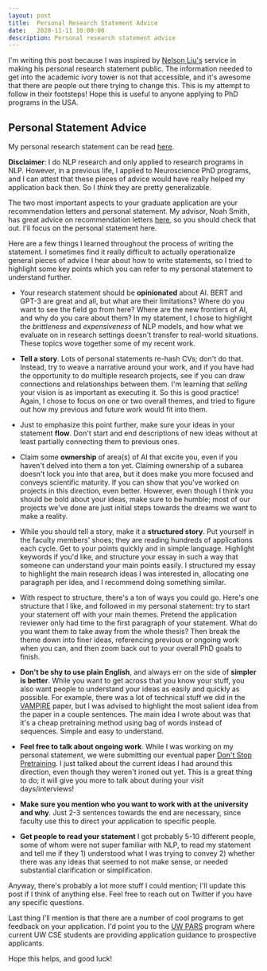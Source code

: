 ```yaml
---
layout: post
title:  Personal Research Statement Advice
date:   2020-11-11 10:00:00
description: Personal research statement advice
---
```


I'm writing this post because I was inspired by [Nelson Liu's](https://blog.nelsonliu.me/2020/11/11/phd-personal-statement/) service in making his personal research statement public. The information needed to get into the academic ivory tower is not that accessible, and it's awesome that there are people out there trying to change this. This is my attempt to follow in their footsteps! Hope this is useful to anyone applying to PhD programs in the USA.

## Personal Statement Advice

My personal research statement can be read [here](https://drive.google.com/file/d/1vNXiser8NyLwH_sG8GcQ2isT_P5vETOt/view?usp=sharing).

**Disclaimer**: I do NLP research and only applied to research programs in NLP. However, in a previous life, I applied to Neuroscience PhD programs, and I can attest that these pieces of advice would have really helped my application back then. So I *think* they are pretty generalizable.

The two most important aspects to your graduate application are your recommendation letters and personal statement. My advisor, Noah Smith, has great advice on recommendation letters [here](https://docs.google.com/document/u/2/d/1lT-bsIP0GKfh8l5sQnM2hCzzR9prt-QLx16rimUOdIM/edit), so you should check that out. I'll focus on the personal statement here.

Here are a few things I learned throughout the process of writing the statement. I sometimes find it really difficult to actually operationalize general pieces of advice I hear about how to write statements, so I tried to highlight some key points which you can refer to my personal statement to understand further.

* Your research statement should be **opinionated** about AI. BERT and GPT-3 are great and all, but what are their limitations? Where do you want to see the field go from here? Where are the new frontiers of AI, and why do you care about them? In my statement, I chose to highlight the *brittleness* and *expensiveness* of NLP models, and how what we evaluate on in research settings doesn't transfer to real-world situations. These topics wove together some of my recent work.

* **Tell a story**. Lots of personal statements re-hash CVs; don't do that. Instead, try to weave a narrative around your work, and if you have had the opportunity to do multiple research projects, see if you can draw connections and relationships between them. I'm learning that *selling* your vision is as important as executing it. So this is good practice! Again, I chose to focus on one or two overall themes, and tried to figure out how my previous and future work would fit into them. 

* Just to emphasize this point further, make sure your ideas in your statement **flow**. Don't start and end descriptions of new ideas without at least partially connecting them to previous ones.

* Claim some **ownership** of area(s) of AI that excite you, even if you haven't delved into them a ton yet. Claiming ownership of a subarea doesn't lock you into that area, but it does make you more focused and conveys scientific maturity. If you can show that you've worked on projects in this direction, even better. However, even though I think you should be bold about your ideas, make sure to be humble; most of our projects we've done are just initial steps towards the dreams we want to make a reality.

* While you should tell a story, make it a **structured story**. Put yourself in the faculty members' shoes; they are reading hundreds of applications each cycle. Get to your points quickly and in simple language. Highlight keywords if you'd like, and structure your essay in such a way that someone can understand your main points easily. I structured my essay to highlight the main research ideas I was interested in, allocating one paragraph per idea, and I recommend doing something similar. 

* With respect to structure, there's a ton of ways you could go. Here's one structure that I like, and followed in my personal statement: try to start your statement off with your main themes. Pretend the application reviewer only had time to the first paragraph of your statement. What do you want them to take away from the whole thesis? Then break the theme down into finer ideas, referencing previous or ongoing work when you can, and then zoom back out to your overall PhD goals to finish. 

* **Don't be shy to use plain English**, and always err on the side of **simpler is better**. While you want to get across that you know your stuff, you also want people to understand your ideas as easily and quickly as possible. For example, there was a lot of technical stuff we did in the [VAMPIRE](https://arxiv.org/abs/1906.02242) paper, but I was advised to highlight the most salient idea from the paper in a couple sentences. The main idea I wrote about was that it's a cheap pretraining method using bag of words instead of sequences. Simple and easy to understand.

* **Feel free to talk about ongoing work**. While I was working on my personal statement, we were submitting our eventual paper [Don't Stop Pretraining](https://arxiv.org/abs/2004.10964). I just talked about the current ideas I had around this direction, even though they weren't ironed out yet. This is a great thing to do; it will give you more to talk about during your visit days/interviews!

* **Make sure you mention who you want to work with at the university and why**. Just 2-3 sentences towards the end are necessary, since faculty use this to direct your application to specific people. 

* **Get people to read your statement** I got probably 5-10 different people, some of whom were not super familiar with NLP, to read my statement and tell me if they 1) understood what I was trying to convey 2) whether there was any ideas that seemed to not make sense, or needed substantial clarification or simplification.

Anyway, there's probably a lot more stuff I could mention; I'll update this post if I think of anything else. Feel free to reach out on Twitter if you have any specific questions.

Last thing I'll mention is that there are a number of cool programs to get feedback on your application. I'd point you to the [UW PARS](https://www.cs.washington.edu/academics/phd/admissions) program where current UW CSE students are providing application guidance to prospective applicants. 

Hope this helps, and good luck!